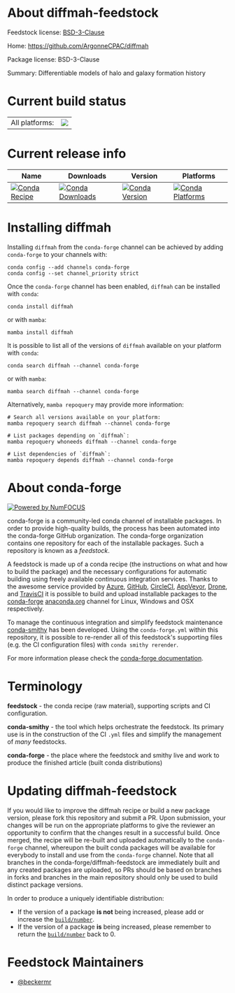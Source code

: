About diffmah-feedstock
=======================

Feedstock license: [BSD-3-Clause](https://github.com/conda-forge/diffmah-feedstock/blob/main/LICENSE.txt)

Home: https://github.com/ArgonneCPAC/diffmah

Package license: BSD-3-Clause

Summary: Differentiable models of halo and galaxy formation history

Current build status
====================


<table><tr><td>All platforms:</td>
    <td>
      <a href="https://dev.azure.com/conda-forge/feedstock-builds/_build/latest?definitionId=12718&branchName=main">
        <img src="https://dev.azure.com/conda-forge/feedstock-builds/_apis/build/status/diffmah-feedstock?branchName=main">
      </a>
    </td>
  </tr>
</table>

Current release info
====================

| Name | Downloads | Version | Platforms |
| --- | --- | --- | --- |
| [![Conda Recipe](https://img.shields.io/badge/recipe-diffmah-green.svg)](https://anaconda.org/conda-forge/diffmah) | [![Conda Downloads](https://img.shields.io/conda/dn/conda-forge/diffmah.svg)](https://anaconda.org/conda-forge/diffmah) | [![Conda Version](https://img.shields.io/conda/vn/conda-forge/diffmah.svg)](https://anaconda.org/conda-forge/diffmah) | [![Conda Platforms](https://img.shields.io/conda/pn/conda-forge/diffmah.svg)](https://anaconda.org/conda-forge/diffmah) |

Installing diffmah
==================

Installing `diffmah` from the `conda-forge` channel can be achieved by adding `conda-forge` to your channels with:

```
conda config --add channels conda-forge
conda config --set channel_priority strict
```

Once the `conda-forge` channel has been enabled, `diffmah` can be installed with `conda`:

```
conda install diffmah
```

or with `mamba`:

```
mamba install diffmah
```

It is possible to list all of the versions of `diffmah` available on your platform with `conda`:

```
conda search diffmah --channel conda-forge
```

or with `mamba`:

```
mamba search diffmah --channel conda-forge
```

Alternatively, `mamba repoquery` may provide more information:

```
# Search all versions available on your platform:
mamba repoquery search diffmah --channel conda-forge

# List packages depending on `diffmah`:
mamba repoquery whoneeds diffmah --channel conda-forge

# List dependencies of `diffmah`:
mamba repoquery depends diffmah --channel conda-forge
```


About conda-forge
=================

[![Powered by
NumFOCUS](https://img.shields.io/badge/powered%20by-NumFOCUS-orange.svg?style=flat&colorA=E1523D&colorB=007D8A)](https://numfocus.org)

conda-forge is a community-led conda channel of installable packages.
In order to provide high-quality builds, the process has been automated into the
conda-forge GitHub organization. The conda-forge organization contains one repository
for each of the installable packages. Such a repository is known as a *feedstock*.

A feedstock is made up of a conda recipe (the instructions on what and how to build
the package) and the necessary configurations for automatic building using freely
available continuous integration services. Thanks to the awesome service provided by
[Azure](https://azure.microsoft.com/en-us/services/devops/), [GitHub](https://github.com/),
[CircleCI](https://circleci.com/), [AppVeyor](https://www.appveyor.com/),
[Drone](https://cloud.drone.io/welcome), and [TravisCI](https://travis-ci.com/)
it is possible to build and upload installable packages to the
[conda-forge](https://anaconda.org/conda-forge) [anaconda.org](https://anaconda.org/)
channel for Linux, Windows and OSX respectively.

To manage the continuous integration and simplify feedstock maintenance
[conda-smithy](https://github.com/conda-forge/conda-smithy) has been developed.
Using the ``conda-forge.yml`` within this repository, it is possible to re-render all of
this feedstock's supporting files (e.g. the CI configuration files) with ``conda smithy rerender``.

For more information please check the [conda-forge documentation](https://conda-forge.org/docs/).

Terminology
===========

**feedstock** - the conda recipe (raw material), supporting scripts and CI configuration.

**conda-smithy** - the tool which helps orchestrate the feedstock.
                   Its primary use is in the construction of the CI ``.yml`` files
                   and simplify the management of *many* feedstocks.

**conda-forge** - the place where the feedstock and smithy live and work to
                  produce the finished article (built conda distributions)


Updating diffmah-feedstock
==========================

If you would like to improve the diffmah recipe or build a new
package version, please fork this repository and submit a PR. Upon submission,
your changes will be run on the appropriate platforms to give the reviewer an
opportunity to confirm that the changes result in a successful build. Once
merged, the recipe will be re-built and uploaded automatically to the
`conda-forge` channel, whereupon the built conda packages will be available for
everybody to install and use from the `conda-forge` channel.
Note that all branches in the conda-forge/diffmah-feedstock are
immediately built and any created packages are uploaded, so PRs should be based
on branches in forks and branches in the main repository should only be used to
build distinct package versions.

In order to produce a uniquely identifiable distribution:
 * If the version of a package **is not** being increased, please add or increase
   the [``build/number``](https://docs.conda.io/projects/conda-build/en/latest/resources/define-metadata.html#build-number-and-string).
 * If the version of a package **is** being increased, please remember to return
   the [``build/number``](https://docs.conda.io/projects/conda-build/en/latest/resources/define-metadata.html#build-number-and-string)
   back to 0.

Feedstock Maintainers
=====================

* [@beckermr](https://github.com/beckermr/)

